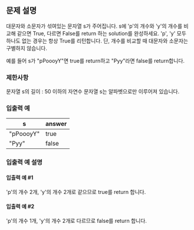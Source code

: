 ## 문제 설명

대문자와 소문자가 섞여있는 문자열 s가 주어집니다. s에 'p'의 개수와 'y'의 개수를 비교해 같으면 True, 다르면 False를 return 하는 solution를 완성하세요. 'p', 'y' 모두 하나도 없는 경우는 항상 True를 리턴합니다. 단, 개수를 비교할 때 대문자와 소문자는 구별하지 않습니다.

예를 들어 s가 "pPoooyY"면 true를 return하고 "Pyy"라면 false를 return합니다.

### 제한사항

문자열 s의 길이 : 50 이하의 자연수
문자열 s는 알파벳으로만 이루어져 있습니다.

### 입출력 예

|s	      |answer|
|---------|------|
|"pPoooyY"|true  |
|"Pyy"	  |false |

### 입출력 예 설명

#### 입출력 예 #1
'p'의 개수 2개, 'y'의 개수 2개로 같으므로 true를 return 합니다.

#### 입출력 예 #2
'p'의 개수 1개, 'y'의 개수 2개로 다르므로 false를 return 합니다.